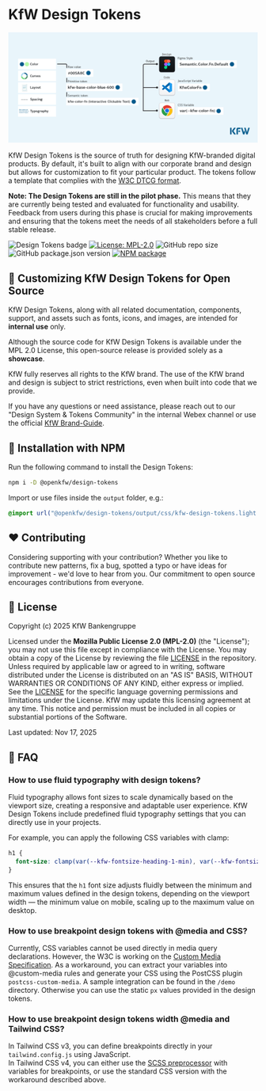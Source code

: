 # KfW Design Tokens

![KfW Design Tokens](/kfw-design-tokens.png)

KfW Design Tokens is the source of truth for designing KfW-branded digital products. By default, it's built to align with our corporate brand and design but allows for customization to fit your particular product.
The tokens follow a template that complies with the <a href="https://tr.designtokens.org/">W3C DTCG format</a>.

**Note: The Design Tokens are still in the pilot phase.** This means that they are currently being tested and evaluated for functionality and usability. Feedback from users during this phase is crucial for making improvements and ensuring that the tokens meet the needs of all stakeholders before a full stable release.

![Design Tokens badge](https://img.shields.io/badge/openkfw-design--tokens-005a8c) [![License: MPL-2.0](https://img.shields.io/badge/License-MPL%202.0-brightgreen)](./LICENSE) ![GitHub repo size](https://img.shields.io/github/repo-size/openkfw/design-tokens.svg?style=flat-square) ![GitHub package.json version ](https://img.shields.io/github/package-json/v/openkfw/design-tokens) [![NPM package](https://img.shields.io/npm/v/@openkfw/design-tokens.svg)](https://www.npmjs.com/package/@openkfw/design-tokens)

## 🎨 Customizing KfW Design Tokens for Open Source

KfW Design Tokens, along with all related documentation, components, support, and assets such as fonts, icons, and images, are intended for **internal use** only.

Although the source code for KfW Design Tokens is available under the MPL 2.0 License, this open-source release is provided solely as a **showcase**.

KfW fully reserves all rights to the KfW brand. The use of the KfW brand and design is subject to strict restrictions, even when built into code that we provide.

If you have any questions or need assistance, please reach out to our "Design System & Tokens Community" in the internal Webex channel or use the official [KfW Brand-Guide](https://brand-guide.kfw.de/document/85/de#/user-interface/user-interface).

## 🚀 Installation with NPM

Run the following command to install the Design Tokens:

```bash
npm i -D @openkfw/design-tokens
```

Import or use files inside the `output` folder, e.g.:

```css
@import url("@openkfw/design-tokens/output/css/kfw-design-tokens.light.css");
```

## ❤️ Contributing

Considering supporting with your contribution? Whether you like to contribute new patterns, fix a bug, spotted a typo or have ideas for improvement - we'd love to hear from you. Our commitment to open source encourages contributions from everyone.

## 📒 License

Copyright (c) 2025 KfW Bankengruppe

Licensed under the **Mozilla Public License 2.0 (MPL-2.0)** (the "License"); you may not use this file except in compliance with the License.
You may obtain a copy of the License by reviewing the file [LICENSE](./LICENSE) in the repository. Unless required by applicable law or agreed to in writing,
software distributed under the License is distributed on an "AS IS" BASIS, WITHOUT WARRANTIES OR CONDITIONS OF ANY KIND, either express or implied. See the [LICENSE](./LICENSE) for
the specific language governing permissions and limitations under the License. KfW may update this licensing agreement at any time. This notice and permission must be
included in all copies or substantial portions of the Software.

Last updated: Nov 17, 2025

## 💁 FAQ

### How to use fluid typography with design tokens?

Fluid typography allows font sizes to scale dynamically based on the viewport size, creating a responsive and adaptable user experience. KfW Design Tokens include predefined fluid typography settings that you can directly use in your projects.

For example, you can apply the following CSS variables with clamp:

```css
h1 {
  font-size: clamp(var(--kfw-fontsize-heading-1-min), var(--kfw-fontsize-heading-1-val), var(--kfw-fontsize-heading-1-max));
}
```

This ensures that the `h1` font size adjusts fluidly between the minimum and maximum values defined in the design tokens, depending on the viewport width — the minimum value on mobile, scaling up to the maximum value on desktop.

### How to use breakpoint design tokens with @media and CSS?

Currently, CSS variables cannot be used directly in media query declarations. However, the W3C is working on the [Custom Media Specification](https://www.w3.org/TR/mediaqueries-5/#at-ruledef-custom-media).
As a workaround, you can extract your variables into @custom-media rules and generate your CSS using the PostCSS plugin `postcss-custom-media`. A sample integration can be found in the `/demo` directory.
Otherwise you can use the static `px` values provided in the design tokens.

### How to use breakpoint design tokens width @media and Tailwind CSS?

In Tailwind CSS v3, you can define breakpoints directly in your `tailwind.config.js` using JavaScript.  
In Tailwind CSS v4, you can either use the <a href="https://v3.tailwindcss.com/docs/using-with-preprocessors#using-sass-less-or-stylus">SCSS preprocessor</a> with variables for breakpoints, or use the standard CSS version with the workaround described above.
